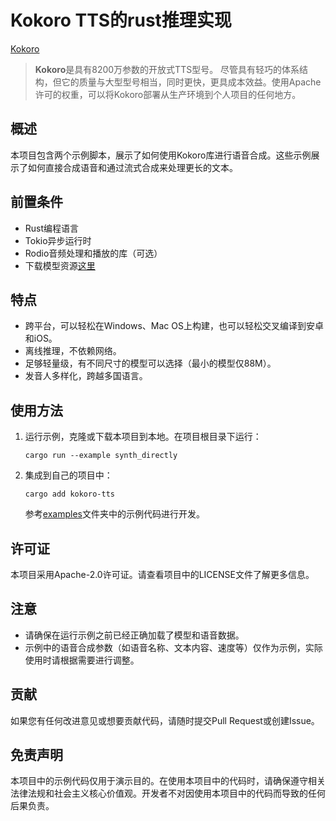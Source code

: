 # Kokoro TTS的rust推理实现

[Kokoro](https://github.com/hexgrad/kokoro)

> **Kokoro**是具有8200万参数的开放式TTS型号。
> 尽管具有轻巧的体系结构，但它的质量与大型型号相当，同时更快，更具成本效益。使用Apache许可的权重，可以将Kokoro部署从生产环境到个人项目的任何地方。


## 概述

本项目包含两个示例脚本，展示了如何使用Kokoro库进行语音合成。这些示例展示了如何直接合成语音和通过流式合成来处理更长的文本。

## 前置条件

- Rust编程语言
- Tokio异步运行时
- Rodio音频处理和播放的库（可选）
- 下载模型资源[这里](https://github.com/mzdk100/kokoro/releases/tag/V1.0)

## 特点
- 跨平台，可以轻松在Windows、Mac OS上构建，也可以轻松交叉编译到安卓和iOS。
- 离线推理，不依赖网络。
- 足够轻量级，有不同尺寸的模型可以选择（最小的模型仅88M）。
- 发音人多样化，跨越多国语言。

## 使用方法

1. 运行示例，克隆或下载本项目到本地。在项目根目录下运行：
    ```shell
    cargo run --example synth_directly
    ```
2. 集成到自己的项目中：
    ```shell
    cargo add kokoro-tts
    ```
    参考[examples](examples)文件夹中的示例代码进行开发。


## 许可证

本项目采用Apache-2.0许可证。请查看项目中的LICENSE文件了解更多信息。

## 注意

- 请确保在运行示例之前已经正确加载了模型和语音数据。
- 示例中的语音合成参数（如语音名称、文本内容、速度等）仅作为示例，实际使用时请根据需要进行调整。

## 贡献

如果您有任何改进意见或想要贡献代码，请随时提交Pull Request或创建Issue。

## 免责声明

本项目中的示例代码仅用于演示目的。在使用本项目中的代码时，请确保遵守相关法律法规和社会主义核心价值观。开发者不对因使用本项目中的代码而导致的任何后果负责。